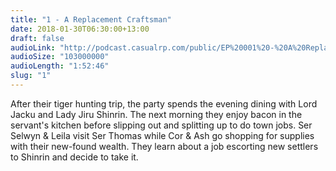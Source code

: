 ```yaml
---
title: "1 - A Replacement Craftsman"
date: 2018-01-30T06:30:00+13:00
draft: false
audioLink: "http://podcast.casualrp.com/public/EP%20001%20-%20A%20Replacement%20Craftsman.mp3"
audioSize: "103000000"
audioLength: "1:52:46"
slug: "1"
---
```


After their tiger hunting trip, the party spends the evening dining with Lord Jacku and Lady Jiru Shinrin. The next morning they enjoy bacon in the servant's kitchen before slipping out and splitting up to do town jobs. Ser Selwyn & Leila visit Ser Thomas while Cor & Ash go shopping for supplies with their new-found wealth. They learn about a job escorting new settlers to Shinrin and decide to take it.
